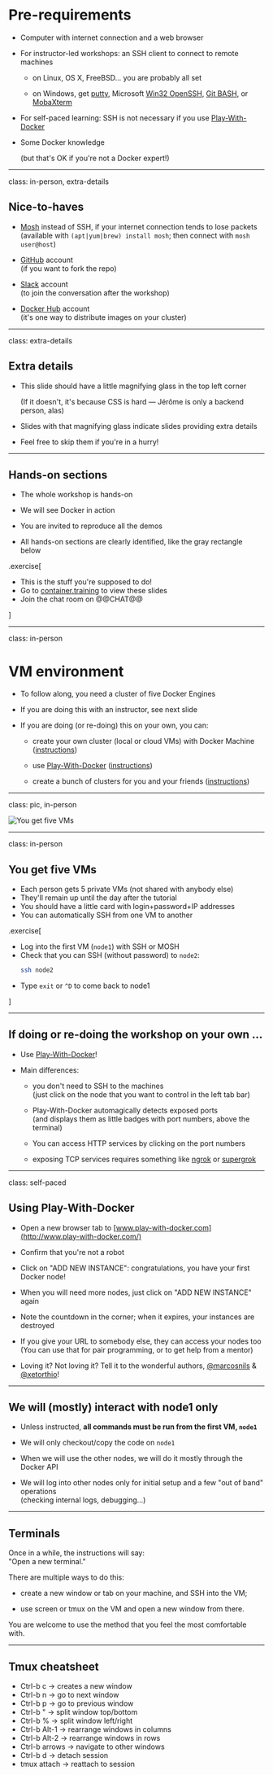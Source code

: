 # Pre-requirements

- Computer with internet connection and a web browser

- For instructor-led workshops: an SSH client to connect to remote machines

  - on Linux, OS X, FreeBSD... you are probably all set

  - on Windows, get [putty](http://www.putty.org/),
  Microsoft [Win32 OpenSSH](https://github.com/PowerShell/Win32-OpenSSH/wiki/Install-Win32-OpenSSH),
  [Git BASH](https://git-for-windows.github.io/), or
  [MobaXterm](http://mobaxterm.mobatek.net/)

- For self-paced learning: SSH is not necessary if you use
  [Play-With-Docker](http://www.play-with-docker.com/)

- Some Docker knowledge

  (but that's OK if you're not a Docker expert!)

---

class: in-person, extra-details

## Nice-to-haves

- [Mosh](https://mosh.org/) instead of SSH, if your internet connection tends to lose packets
  <br/>(available with `(apt|yum|brew) install mosh`; then connect with `mosh user@host`)

- [GitHub](https://github.com/join) account
  <br/>(if you want to fork the repo)

- [Slack](https://community.docker.com/registrations/groups/4316) account
  <br/>(to join the conversation after the workshop)

- [Docker Hub](https://hub.docker.com) account
  <br/>(it's one way to distribute images on your cluster)

---

class: extra-details

## Extra details

- This slide should have a little magnifying glass in the top left corner

  (If it doesn't, it's because CSS is hard — Jérôme is only a backend person, alas)

- Slides with that magnifying glass indicate slides providing extra details

- Feel free to skip them if you're in a hurry!

---

## Hands-on sections

- The whole workshop is hands-on

- We will see Docker in action

- You are invited to reproduce all the demos

- All hands-on sections are clearly identified, like the gray rectangle below

.exercise[

- This is the stuff you're supposed to do!
- Go to [container.training](http://container.training/) to view these slides
- Join the chat room on @@CHAT@@

]

---

class: in-person

# VM environment

- To follow along, you need a cluster of five Docker Engines

- If you are doing this with an instructor, see next slide

- If you are doing (or re-doing) this on your own, you can:

  - create your own cluster (local or cloud VMs) with Docker Machine
    ([instructions](https://github.com/jpetazzo/orchestration-workshop/tree/master/prepare-machine))

  - use [Play-With-Docker](http://play-with-docker.com) ([instructions](https://github.com/jpetazzo/orchestration-workshop#using-play-with-docker))

  - create a bunch of clusters for you and your friends
    ([instructions](https://github.com/jpetazzo/orchestration-workshop/tree/master/prepare-vms))

---

class: pic, in-person

![You get five VMs](you-get-five-vms.jpg)

---

class: in-person

## You get five VMs

- Each person gets 5 private VMs (not shared with anybody else)
- They'll remain up until the day after the tutorial
- You should have a little card with login+password+IP addresses
- You can automatically SSH from one VM to another

.exercise[

<!--
```bash
for N in $(seq 1 5); do
  ssh -o StrictHostKeyChecking=no node$N true
done
```
-->

- Log into the first VM (`node1`) with SSH or MOSH
- Check that you can SSH (without password) to `node2`:
  ```bash
  ssh node2
  ```
- Type `exit` or `^D` to come back to node1

<!--
```keys
exit
```
-->

]

---

## If doing or re-doing the workshop on your own ...

- Use [Play-With-Docker](http://www.play-with-docker.com/)!

- Main differences:

  - you don't need to SSH to the machines
    <br/>(just click on the node that you want to control in the left tab bar)

  - Play-With-Docker automagically detects exposed ports
    <br/>(and displays them as little badges with port numbers, above the terminal)

  - You can access HTTP services by clicking on the port numbers

  - exposing TCP services requires something like
    [ngrok](https://ngrok.com/)
    or [supergrok](https://github.com/jpetazzo/orchestration-workshop#using-play-with-docker)

<!--

- If you use VMs deployed with Docker Machine:

  - you won't have pre-authorized SSH keys to bounce across machines

  - you won't have host aliases

-->

---

class: self-paced

## Using Play-With-Docker

- Open a new browser tab to [www.play-with-docker.com](http://www.play-with-docker.com/)

- Confirm that you're not a robot

- Click on "ADD NEW INSTANCE": congratulations, you have your first Docker node!

- When you will need more nodes, just click on "ADD NEW INSTANCE" again

- Note the countdown in the corner; when it expires, your instances are destroyed

- If you give your URL to somebody else, they can access your nodes too
  <br/>
  (You can use that for pair programming, or to get help from a mentor)

- Loving it? Not loving it? Tell it to the wonderful authors,
  [@marcosnils](https://twitter.com/marcosnils) &
  [@xetorthio](https://twitter.com/xetorthio)!

---

## We will (mostly) interact with node1 only

- Unless instructed, **all commands must be run from the first VM, `node1`**

- We will only checkout/copy the code on `node1`

- When we will use the other nodes, we will do it mostly through the Docker API

- We will log into other nodes only for initial setup and a few "out of band" operations
  <br/>(checking internal logs, debugging...)

---

## Terminals

Once in a while, the instructions will say:
<br/>"Open a new terminal."

There are multiple ways to do this:

- create a new window or tab on your machine, and SSH into the VM;

- use screen or tmux on the VM and open a new window from there.

You are welcome to use the method that you feel the most comfortable with.

---

## Tmux cheatsheet

- Ctrl-b c → creates a new window
- Ctrl-b n → go to next window
- Ctrl-b p → go to previous window
- Ctrl-b " → split window top/bottom
- Ctrl-b % → split window left/right
- Ctrl-b Alt-1 → rearrange windows in columns
- Ctrl-b Alt-2 → rearrange windows in rows
- Ctrl-b arrows → navigate to other windows
- Ctrl-b d → detach session
- tmux attach → reattach to session
